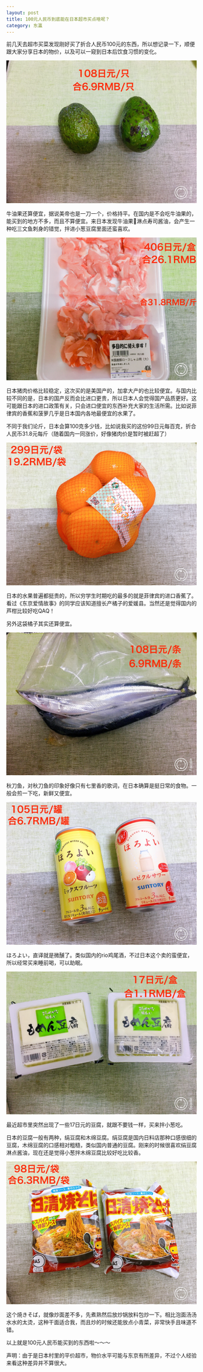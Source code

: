 ```yaml
---
layout: post
title: 100元人民币到底能在日本超市买点啥呢？
category: 东瀛
--- 
```


前几天去超市买菜发现刚好买了折合人民币100元的东西，所以想记录一下，顺便跟大家分享日本的物价，以及可以一窥到日本后饮食习惯的变化。

![](https://raw.githubusercontent.com/77ImageHosting/repo1/master/imgIMG_4172.JPG)

牛油果还算便宜，据说美帝也是一刀一个，价格持平。在国内是不会吃牛油果的，能买到的地方不多，而且不算便宜。来日本发现牛油果🥑淋点寿司酱油，会产生一种吃三文鱼刺身的错觉，拌进小葱豆腐里面还蛮喜欢。

![](https://raw.githubusercontent.com/77ImageHosting/repo1/master/imgIMG_4173.JPG)

日本猪肉价格比较稳定，这次买的是美国产的，加拿大产的也比较便宜。与国内比较不同的是，日本的国产反而会比进口更贵，所以日本人会觉得国产品质更好。这可能跟日本的进口政策有关，只会进口便宜的东西补充大家的生活所需。比如说菲律宾的香蕉和菠萝几乎是日本国内各地最便宜的水果了。

不同于我们论斤，日本会算100克多少钱，比如说我买的这份99日元每百克，折合人民币31.8元每斤（随着国内一同涨价，好像猪肉价是暂时被赶超了）

![](https://raw.githubusercontent.com/77ImageHosting/repo1/master/imgIMG_4177.JPG)

日本的水果普遍都挺贵的，所以穷学生时期吃的最多的就是菲律宾的进口香蕉了。看过《东京爱情故事》的同学应该知道擅长产橘子的爱媛县。当然还是觉得国内的芦柑比较好吃QAQ！

另外这袋橘子其实还算便宜。

![](https://raw.githubusercontent.com/77ImageHosting/repo1/master/imgIMG_4174.JPG)

秋刀鱼，对秋刀鱼的印象好像只有七里香的歌词，在日本确算是挺日常的食物。一般会煎一下吃，新鲜又便宜。

![](https://raw.githubusercontent.com/77ImageHosting/repo1/master/imgIMG_4179.JPG)

ほろよい，直译就是微醺了。类似国内的rio鸡尾酒，不过日本这个卖的蛮便宜，所以经常买来睡前喝，可以助眠。

![](https://raw.githubusercontent.com/77ImageHosting/repo1/master/imgIMG_4176.JPG)

最近超市里突然出现了一些17日元的豆腐，就跟不要钱一样，买来拌小葱吃。

日本的豆腐一般有两种，绢豆腐和木绵豆腐。绢豆腐是国内日料店那种口感很细的豆腐，木绵豆腐的口感相对粗糙，类似国内普通的豆腐。刚来的时候很喜欢绢豆腐淋点酱油，现在还是觉得小葱拌木绵豆腐比较好吃比较香。

![](https://raw.githubusercontent.com/77ImageHosting/repo1/master/imgIMG_4178.JPG)

这个焼きそば，就像炒面差不多，先煮熟然后放炒锅放料包炒一下。相比泡面汤汤水水的太烫，这种干面适合我，而且炒的时候还能放点小青菜，非常快手且味道不错。

以上就是100元人民币能买到的东西啦～～～

声明：由于是日本村里的平价超市，物价水平可能与东京有所差异，不过个人经验来看这种差异并不算很大。

